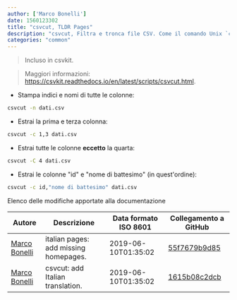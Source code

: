 ```yaml
---
author: ['Marco Bonelli']
date: 1560123302
title: "csvcut, TLDR Pages"
description: "csvcut, Filtra e tronca file CSV. Come il comando Unix `cut`, ma per dati tabellari."
categories: "common"
---
```

> Incluso in csvkit.

> Maggiori informazioni: <https://csvkit.readthedocs.io/en/latest/scripts/csvcut.html>.

- Stampa indici e nomi di tutte le colonne:

```bash
csvcut -n dati.csv
```

- Estrai la prima e terza colonna:

```bash
csvcut -c 1,3 dati.csv
```

- Estrai tutte le colonne **eccetto** la quarta:

```bash
csvcut -C 4 dati.csv
```

- Estrai le colonne "id" e "nome di battesimo" (in quest'ordine):

```bash
csvcut -c id,"nome di battesimo" dati.csv
```
Elenco delle modifiche apportate alla documentazione


Autore | Descrizione | Data formato ISO 8601 | Collegamento a GitHub
------|-----|-----|-----
[Marco Bonelli](mailto:marco@mebeim.net) | italian pages: add missing homepages. | 2019-06-10T01:35:02 | [55f7679b9d85](https://github.com/tldr-pages/tldr/commit/55f7679b9d85480f6c81738bd32c7901a1db36fe)
[Marco Bonelli](mailto:mb5.marcob@gmail.com) | csvcut: add Italian translation. | 2019-06-10T01:35:02 | [1615b08c2dcb](https://github.com/tldr-pages/tldr/commit/1615b08c2dcb3fb1eca0d79ca0312ba8f34a10c2)

